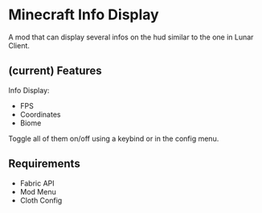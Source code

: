# Minecraft Info Display
A mod that can display several infos on the hud similar to the one in Lunar Client.

## (current) Features
Info Display:
- FPS
- Coordinates
- Biome

Toggle all of them on/off using a keybind or in the config menu.

## Requirements
- Fabric API
- Mod Menu
- Cloth Config 
